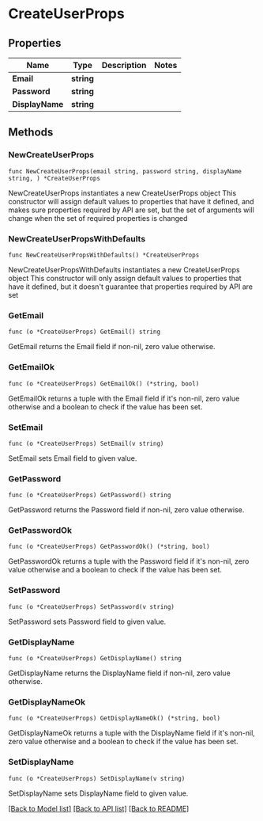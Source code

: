 # CreateUserProps

## Properties

Name | Type | Description | Notes
------------ | ------------- | ------------- | -------------
**Email** | **string** |  | 
**Password** | **string** |  | 
**DisplayName** | **string** |  | 

## Methods

### NewCreateUserProps

`func NewCreateUserProps(email string, password string, displayName string, ) *CreateUserProps`

NewCreateUserProps instantiates a new CreateUserProps object
This constructor will assign default values to properties that have it defined,
and makes sure properties required by API are set, but the set of arguments
will change when the set of required properties is changed

### NewCreateUserPropsWithDefaults

`func NewCreateUserPropsWithDefaults() *CreateUserProps`

NewCreateUserPropsWithDefaults instantiates a new CreateUserProps object
This constructor will only assign default values to properties that have it defined,
but it doesn't guarantee that properties required by API are set

### GetEmail

`func (o *CreateUserProps) GetEmail() string`

GetEmail returns the Email field if non-nil, zero value otherwise.

### GetEmailOk

`func (o *CreateUserProps) GetEmailOk() (*string, bool)`

GetEmailOk returns a tuple with the Email field if it's non-nil, zero value otherwise
and a boolean to check if the value has been set.

### SetEmail

`func (o *CreateUserProps) SetEmail(v string)`

SetEmail sets Email field to given value.


### GetPassword

`func (o *CreateUserProps) GetPassword() string`

GetPassword returns the Password field if non-nil, zero value otherwise.

### GetPasswordOk

`func (o *CreateUserProps) GetPasswordOk() (*string, bool)`

GetPasswordOk returns a tuple with the Password field if it's non-nil, zero value otherwise
and a boolean to check if the value has been set.

### SetPassword

`func (o *CreateUserProps) SetPassword(v string)`

SetPassword sets Password field to given value.


### GetDisplayName

`func (o *CreateUserProps) GetDisplayName() string`

GetDisplayName returns the DisplayName field if non-nil, zero value otherwise.

### GetDisplayNameOk

`func (o *CreateUserProps) GetDisplayNameOk() (*string, bool)`

GetDisplayNameOk returns a tuple with the DisplayName field if it's non-nil, zero value otherwise
and a boolean to check if the value has been set.

### SetDisplayName

`func (o *CreateUserProps) SetDisplayName(v string)`

SetDisplayName sets DisplayName field to given value.



[[Back to Model list]](../README.md#documentation-for-models) [[Back to API list]](../README.md#documentation-for-api-endpoints) [[Back to README]](../README.md)



